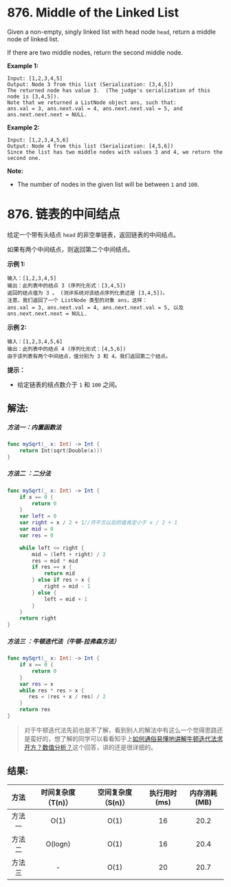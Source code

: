 
# 876. Middle of the Linked List
Given a non-empty, singly linked list with head node `head`, return a middle node of linked list.

If there are two middle nodes, return the second middle node.



**Example 1:**
```
Input: [1,2,3,4,5]
Output: Node 3 from this list (Serialization: [3,4,5])
The returned node has value 3.  (The judge's serialization of this node is [3,4,5]).
Note that we returned a ListNode object ans, such that:
ans.val = 3, ans.next.val = 4, ans.next.next.val = 5, and ans.next.next.next = NULL.
```
**Example 2:**
```
Input: [1,2,3,4,5,6]
Output: Node 4 from this list (Serialization: [4,5,6])
Since the list has two middle nodes with values 3 and 4, we return the second one.
```
**Note:**
* The number of nodes in the given list will be between `1` and `100`.

# 876. 链表的中间结点
给定一个带有头结点 `head` 的非空单链表，返回链表的中间结点。

如果有两个中间结点，则返回第二个中间结点。

**示例 1:**
```
输入：[1,2,3,4,5]
输出：此列表中的结点 3 (序列化形式：[3,4,5])
返回的结点值为 3 。 (测评系统对该结点序列化表述是 [3,4,5])。
注意，我们返回了一个 ListNode 类型的对象 ans，这样：
ans.val = 3, ans.next.val = 4, ans.next.next.val = 5, 以及 ans.next.next.next = NULL.
```
**示例 2:**
```
输入：[1,2,3,4,5,6]
输出：此列表中的结点 4 (序列化形式：[4,5,6])
由于该列表有两个中间结点，值分别为 3 和 4，我们返回第二个结点。
```
**提示：**
* 给定链表的结点数介于 `1` 和 `100` 之间。


## 解法:
##### 方法一：内置函数法
```swift
func mySqrt(_ x: Int) -> Int {
    return Int(sqrt(Double(x)))
}
```
##### 方法二 ：二分法
```swift
func mySqrt(_ x: Int) -> Int {
    if x == 0 {
        return 0
    }
    var left = 0
    var right = x / 2 + 1//开平方以后的值肯定小于 x / 2 + 1
    var mid = 0
    var res = 0

    while left <= right {
        mid = (left + right) / 2
        res = mid * mid
        if res == x {
            return mid
        } else if res > x {
            right = mid - 1
        } else {
            left = mid + 1
        }
    }
    return right
}
```
##### 方法三 ：牛顿迭代法（牛顿-拉弗森方法）
```swift
func mySqrt(_ x: Int) -> Int {
    if x == 0 {
        return 0
    }
    var res = x
    while res * res > x {
       res = (res + x / res) / 2
    }
    return res
}
```
> 对于牛顿迭代法先前也是不了解，看到别人的解法中有这么一个觉得思路还是蛮好的，想了解的同学可以看看知乎上[如何通俗易懂地讲解牛顿迭代法求开方？数值分析？](https://www.zhihu.com/question/20690553/answer/146104283)这个回答，讲的还是很详细的。

## 结果:
| 方法 | 时间复杂度（T(n)） | 空间复杂度（S(n)） | 执行用时(ms) | 内存消耗(MB) |
|:-------:|:-------:|:-------:|:-------:|:-------:|
| 方法一 |   O(1)  | O(1) |  16  | 20.2 |
| 方法二 | O(logn) | O(1) |  16  | 20.4 |
| 方法三 |    -    | O(1) |  20  | 20.7 |
